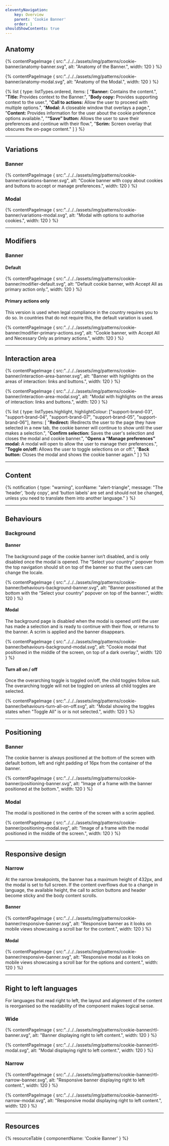 ```yaml
---
eleventyNavigation:
    key: Overview
    parent: 'Cookie Banner'
    order: 1
shouldShowContents: true
---
```



## Anatomy

{% contentPageImage {
    src:"../../../assets/img/patterns/cookie-banner/anatomy-banner.svg",
    alt: "Anatomy of the Banner.",
    width: 120
} %}

{% contentPageImage {
src:"../../../assets/img/patterns/cookie-banner/anatomy-modal.svg",
alt: "Anatomy of the Modal.",
width: 120
} %}


{% list {
    type: listTypes.ordered,
    items: [
        "**Banner:** Contains the content.",
        "**Title:** Provides context to the Banner.",
        "**Body copy:** Provides supporting context to the user.",
        "**Call to actions:** Allow the user to proceed with multiple options.",
        "**Modal:** A closeable window that overlays a page.",
        "**Content:** Provides information for the user about the cookie preference options available.",
        "**“Save” button:**  Allows the user to save their preferences and continue with their flow.",
        "**Scrim:** Screen overlay that obscures the on-page content."
    ]
} %}

---

## Variations

### Banner

{% contentPageImage {
src:"../../../assets/img/patterns/cookie-banner/variations-banner.svg",
alt: "Cookie banner with copy about cookies and buttons to accept or manage preferences.",
width: 120
} %}

### Modal

{% contentPageImage {
src:"../../../assets/img/patterns/cookie-banner/variations-modal.svg",
alt: "Modal with options to authorise cookies.",
width: 120
} %}

___

## Modifiers

### Banner

#### Default

{% contentPageImage {
src:"../../../assets/img/patterns/cookie-banner/modifier-default.svg",
alt: "Default cookie banner, with Accept All as primary action only.",
width: 120
} %}

#### Primary actions only

This version is used when legal compliance in the country requires you to do so. In countries that do not require this, the default variation is used.

{% contentPageImage {
src:"../../../assets/img/patterns/cookie-banner/modifier-primary-actions.svg",
alt: "Cookie banner, with Accept All and Necessary Only as primary actions.",
width: 120
} %}

---

## Interaction area

{% contentPageImage {
src:"../../../assets/img/patterns/cookie-banner/interaction-area-banner.svg",
alt: "Banner with highlights on the areas of interaction: links and buttons.",
width: 120
} %}

{% contentPageImage {
src:"../../../assets/img/patterns/cookie-banner/interaction-area-modal.svg",
alt: "Modal with highlights on the areas of interaction: links and buttons.",
width: 120
} %}

{% list {
    type: listTypes.highlight,
    highlightColour: ["support-brand-03", "support-brand-04", "support-brand-07", "support-brand-05", "support-brand-06"],
    items: [
        "**Redirect:**  IRedirects the user to the page they have selected in a new tab, the cookie banner will continue to show until the user makes a selection.",
        "**Confirm selection:**  Saves the user's selection and closes the modal and cookie banner.",
        "**Opens a “Manage preferences” modal:**  A modal will open to allow the user to manage their preferences.",
        "**Toggle on/off:**  Allows the user to toggle selections on or off.",
        "**Back button:**  Closes the modal and shows the cookie banner again."
    ]
} %}

---

## Content

{% notification {
  type: "warning",
  iconName: "alert-triangle",
  message: "The ‘header’, ‘body copy’, and ‘button labels’ are set and should not be changed, unless you need to translate them into another language."
} %}

---

## Behaviours

### Background

#### Banner

The background page of the cookie banner isn’t disabled, and is only disabled once the modal is opened. The “Select your country” popover from the top navigation should sit on top of the banner so that the users can change the locale.

{% contentPageImage {
  src:"../../../assets/img/patterns/cookie-banner/behaviours-background-banner.svg",
  alt: "Banner possitioned at the bottom with the “Select your country” popover on top of the banner.",
  width: 120
} %}

#### Modal

The background page is disabled when the modal is opened until the user has made a selection and is ready to continue with their flow, or returns to the banner. A scrim is applied and the banner disappears.

{% contentPageImage {
src:"../../../assets/img/patterns/cookie-banner/behaviours-background-modal.svg",
alt: "Cookie modal that positioned in the middle of the screen, on top of a dark overlay.",
width: 120
} %}

#### Turn all on / off

Once the overarching toggle is toggled on/off, the child toggles follow suit. The overarching toggle will not be toggled on unless all child toggles are selected.

{% contentPageImage {
src:"../../../assets/img/patterns/cookie-banner/behaviours-turn-all-on-off.svg",
alt: "Modal showing the toggles states when \"Toggle All\" is or is not selected.",
width: 120
} %}


---

## Positioning

### Banner

The cookie banner is always positioned at the bottom of the screen with default bottom, left and right padding of 16px from the container of the banner.

{% contentPageImage {
src:"../../../assets/img/patterns/cookie-banner/positioning-banner.svg",
alt: "Image of a frame with the banner positioned at the bottom.",
width: 120
} %}

### Modal

The modal is positioned in the centre of the screen with a scrim applied.

{% contentPageImage {
src:"../../../assets/img/patterns/cookie-banner/positioning-modal.svg",
alt: "Image of a frame with the modal positioned in the middle of the screen.",
width: 120
} %}

---

## Responsive design

### Narrow

At the narrow breakpoints, the banner has a maximum height of 432px, and the modal is set to full screen. If the content overflows due to a change in language, the available height, the call to action buttons and header become sticky and the body content scrolls.

#### Banner

{% contentPageImage {
src:"../../../assets/img/patterns/cookie-banner/responsive-banner.svg",
alt: "Responsive banner as it looks on mobile views showcasing a scroll bar for the content.",
width: 120
} %}

#### Modal

{% contentPageImage {
src:"../../../assets/img/patterns/cookie-banner/responsive-banner.svg",
alt: "Responsive modal as it looks on mobile views showcasing a scroll bar for the options and content.",
width: 120
} %}

---

## Right to left languages

For languages that read right to left, the layout and alignment of the content is reorganised so the readability of the component makes logical sense.

### Wide

{% contentPageImage {
src:"../../../assets/img/patterns/cookie-banner/rtl-banner.svg",
alt: "Banner displaying right to left content.",
width: 120
} %}

{% contentPageImage {
src:"../../../assets/img/patterns/cookie-banner/rtl-modal.svg",
alt: "Modal displaying right to left content.",
width: 120
} %}

### Narrow

{% contentPageImage {
src:"../../../assets/img/patterns/cookie-banner/rtl-narrow-banner.svg",
alt: "Responsive banner displaying right to left content.",
width: 120
} %}

{% contentPageImage {
src:"../../../assets/img/patterns/cookie-banner/rtl-narrow-modal.svg",
alt: "Responsive modal displaying right to left content.",
width: 120
} %}


___

## Resources

{% resourceTable {
componentName: 'Cookie Banner'
} %}

